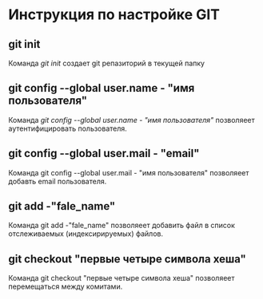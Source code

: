 # Инструкция по настройке GIT

## git init 

Команда *git init* создает git репазиторий в текущей папку

## git config --global user.name - "имя пользователя"

Команда *git config --global user.name - "имя пользователя"* позволяеет аутентифицировать пользователя.

## git config --global user.mail - "email"

Команда git config --global user.mail - "имя пользователя" позволяеет добавть email пользователя.

## git add -"fale_name"

Команда git add -"fale_name" позволяеет добавить файл в список отслеживаемых (индексирируемых) файлов.

## git checkout "первые четыре символа хеша"

Команда git checkout "первые четыре символа хеша" позволяеет перемещаться между комитами.